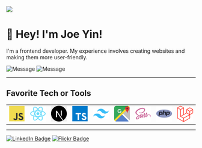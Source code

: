 <img src="https://farm66.staticflickr.com/65535/coverphoto/33557015@N07_h.jpg?1661401135#33557015@N07"/>

# 👋 Hey! I'm Joe Yin!

I'm a frontend developer. My experience involves creating websites and making them more user-friendly.

![Message](https://img.shields.io/badge/I%20%E2%9D%A4%20-OpenSource-%23ff0055)
![Message](https://img.shields.io/badge/I%20%E2%9D%A4%20-javascript-blue?logo=javascript)

---

## Favorite Tech or Tools
<table>
  <tr>
    <td align="center" width="96">
      <img alt="javscript" src="./img/javascript.svg" />
    </td>
    <td align="center" width="96">
      <img alt="React" src="./img/react.svg" />
    </td>
    <td align="center" width="96">
      <img alt="Next.JS" src="./img/nextjs.png" />
    </td>
    <td align="center" width="96">
      <img alt="Typescript" src="./img/typescript.svg" />
    </td>
    <td align="center" width="96">
      <img alt="tailwind" src="./img/tailwind.png" />
    </td>
    <td align="center" width="96">
      <img alt="GoogleMap" src="./img/googlemap.png" />
    </td>
    <td align="center" width="96">
      <img alt="SASS" src="./img/sass.svg" />
    </td>
    <td align="center" width="96">
      <img alt="PHP" src="./img/php.svg" />
    </td>
    <td align="center" width="96">
      <img alt="Laravel" src="./img/laravel.svg" />
    </td>
  </tr>
</table>

---

[![LinkedIn Badge](https://img.shields.io/badge/LINKEDIN-0183BF?style=for-the-badge&logo=linkedin)](https://www.linkedin.com/in/joeyin)
[![Flickr Badge](https://img.shields.io/badge/FLICKR-2C689E?style=for-the-badge&logo=flickr)](https://www.flickr.com/s60621tw)

